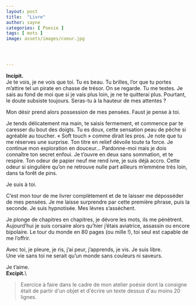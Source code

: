```yaml
---
layout: post
title:  "Livre"
author: sayne
categories: [ Poesie ]
tags: [ mots ]
image: assets/images/coeur.jpg




---
```


**Incipit.**\
Je te vois, je ne vois que toi. Tu es beau. Tu brilles, l’or que tu portes m’attire tel un pirate en chasse de trésor. On se regarde. Tu me testes. Je sais au fond de moi que si je vais plus loin, je ne te quitterai plus. Pourtant, le doute subsiste toujours. Seras-tu à la hauteur de mes attentes ?

Mon désir prend alors possession de mes pensées. Faust je pense à toi.

Je tends délicatement ma main, te saisis fermement, et commence par te caresser du bout des doigts. Tu es doux, cette sensation peau de pêche si agréable au toucher. « Soft touch » comme dirait les pros. Je note que tu me réserves une surprise. Ton titre en relief dévoile toute ta force. Je continue mon exploration en douceur… Pardonne-moi mais je dois connaître ton secret enfoui. Je t’ouvre en deux sans sommation, et te respire. Ton odeur de papier neuf me rend ivre, je suis déjà accro. Cette odeur si singulière qu’on ne retrouve nulle part ailleurs m’emmène très loin, dans ta forêt de pins. 

Je suis à toi. 

C’est mon tour de me livrer complètement et de te laisser me déposséder de mes pensées. Je me laisse surprendre par cette première phrase, puis la seconde. Je suis hypnotisée. Mes lèvres s’assèchent.

Je plonge de chapitres en chapitres, je dévore les mots, ils me pénètrent. Aujourd’hui je suis corsaire alors qu’hier j’étais aviatrice, assassin ou encore bipolaire. Le tour du monde en 80 pages (ou mille !), toi seul est capable de me l’offrir. 

Avec toi, je pleure, je ris, j’ai peur, j’apprends, je vis. Je suis libre.\
Une vie sans toi ne serait qu’un monde sans couleurs ni saveurs.

Je t’aime.\
**Excipit.**\

> Exercice à faire dans le cadre de mon atelier poésie dont la consigne était de partir d'un objet et d'écrire un texte dessus d'au moins 20 lignes. 

